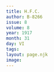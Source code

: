 ```yaml
---
title: H.F.C. 
author: B-8266
issue: 8
volume: 8
year: 1917
month: 31
day: VI
tags:
layout: page.njk
image:
---
```



